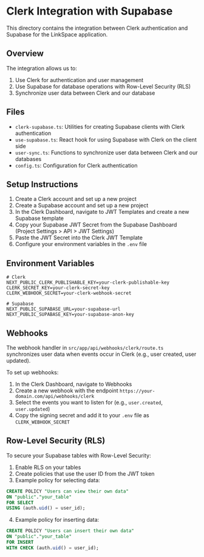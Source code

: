 # Clerk Integration with Supabase

This directory contains the integration between Clerk authentication and Supabase for the LinkSpace application.

## Overview

The integration allows us to:

1. Use Clerk for authentication and user management
2. Use Supabase for database operations with Row-Level Security (RLS)
3. Synchronize user data between Clerk and our database

## Files

- `clerk-supabase.ts`: Utilities for creating Supabase clients with Clerk authentication
- `use-supabase.ts`: React hook for using Supabase with Clerk on the client side
- `user-sync.ts`: Functions to synchronize user data between Clerk and our databases
- `config.ts`: Configuration for Clerk authentication

## Setup Instructions

1. Create a Clerk account and set up a new project
2. Create a Supabase account and set up a new project
3. In the Clerk Dashboard, navigate to JWT Templates and create a new Supabase template
4. Copy your Supabase JWT Secret from the Supabase Dashboard (Project Settings > API > JWT Settings)
5. Paste the JWT Secret into the Clerk JWT Template
6. Configure your environment variables in the `.env` file

## Environment Variables

```env
# Clerk
NEXT_PUBLIC_CLERK_PUBLISHABLE_KEY=your-clerk-publishable-key
CLERK_SECRET_KEY=your-clerk-secret-key
CLERK_WEBHOOK_SECRET=your-clerk-webhook-secret

# Supabase
NEXT_PUBLIC_SUPABASE_URL=your-supabase-url
NEXT_PUBLIC_SUPABASE_KEY=your-supabase-anon-key
```

## Webhooks

The webhook handler in `src/app/api/webhooks/clerk/route.ts` synchronizes user data when events occur in Clerk (e.g., user created, user updated).

To set up webhooks:

1. In the Clerk Dashboard, navigate to Webhooks
2. Create a new webhook with the endpoint `https://your-domain.com/api/webhooks/clerk`
3. Select the events you want to listen for (e.g., `user.created`, `user.updated`)
4. Copy the signing secret and add it to your `.env` file as `CLERK_WEBHOOK_SECRET`

## Row-Level Security (RLS)

To secure your Supabase tables with Row-Level Security:

1. Enable RLS on your tables
2. Create policies that use the user ID from the JWT token
3. Example policy for selecting data:

```sql
CREATE POLICY "Users can view their own data"
ON "public"."your_table"
FOR SELECT
USING (auth.uid() = user_id);
```

4. Example policy for inserting data:

```sql
CREATE POLICY "Users can insert their own data"
ON "public"."your_table"
FOR INSERT
WITH CHECK (auth.uid() = user_id);
``` 